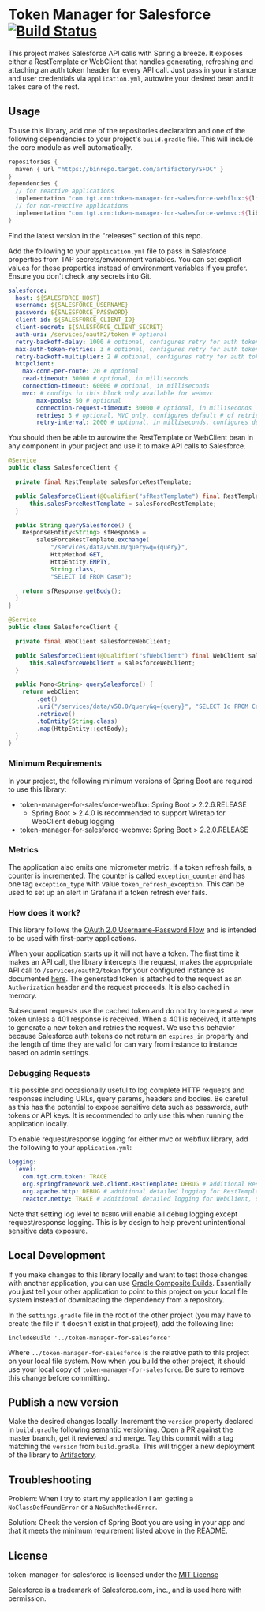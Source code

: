 # Token Manager for Salesforce [![Build Status](https://vela-server.prod.target.com/badge/CRMDomainServices/token-manager-for-salesforce/status.svg)](https://vela.prod.target.com/CRMDomainServices/token-manager-for-salesforce)

This project makes Salesforce API calls with Spring a breeze. It exposes either a RestTemplate or WebClient that handles generating, refreshing and attaching an auth token header for every API call. Just pass in your instance and user credentials via `application.yml`, autowire your desired bean and it takes care of the rest.

## Usage

To use this library, add one of the repositories declaration and one of the following dependencies to your project's `build.gradle` file. This will include the core module as well automatically.

```groovy
repositories {
  maven { url "https://binrepo.target.com/artifactory/SFDC" }
}
dependencies {
  // for reactive applications
  implementation "com.tgt.crm:token-manager-for-salesforce-webflux:${libraryVersion}"
  // for non-reactive applications
  implementation "com.tgt.crm:token-manager-for-salesforce-webmvc:${libraryVersion}"
}
```

Find the latest version in the "releases" section of this repo.

Add the following to your `application.yml` file to pass in Salesforce properties from TAP secrets/environment variables. You can set explicit values for these properties instead of environment variables if you prefer. Ensure you don't check any secrets into Git.

```yaml
salesforce:
  host: ${SALESFORCE_HOST}
  username: ${SALESFORCE_USERNAME}
  password: ${SALESFORCE_PASSWORD}
  client-id: ${SALESFORCE_CLIENT_ID}
  client-secret: ${SALESFORCE_CLIENT_SECRET}
  auth-uri: /services/oauth2/token # optional
  retry-backoff-delay: 1000 # optional, configures retry for auth token requests only
  max-auth-token-retries: 3 # optional, configures retry for auth token requests only
  retry-backoff-multiplier: 2 # optional, configures retry for auth token requests only, only used by MVC, see SalesforceConfig for more info
  httpclient:
    max-conn-per-route: 20 # optional
    read-timeout: 30000 # optional, in milliseconds
    connection-timeout: 60000 # optional, in milliseconds
    mvc: # configs in this block only available for webmvc
        max-pools: 50 # optional
        connection-request-timeout: 30000 # optional, in milliseconds
        retries: 3 # optional, MVC only, configures default # of retries for all requests except auth token
        retry-interval: 2000 # optional, in milliseconds, configures default retry interval for all requests except auth token
```

You should then be able to autowire the RestTemplate or WebClient bean in any component in your project and use it to make API calls to Salesforce.

```java
@Service
public class SalesforceClient {

  private final RestTemplate salesforceRestTemplate;

  public SalesforceClient(@Qualifier("sfRestTemplate") final RestTemplate salesForceRestTemplate) {
      this.salesForceRestTemplate = salesForceRestTemplate;
  }

  public String querySalesforce() {
    ResponseEntity<String> sfResponse =
        salesForceRestTemplate.exchange(
            "/services/data/v50.0/query&q={query}",
            HttpMethod.GET,
            HttpEntity.EMPTY,
            String.class,
            "SELECT Id FROM Case");

    return sfResponse.getBody();
  }
}
```

```java
@Service
public class SalesforceClient {

  private final WebClient salesforceWebClient;

  public SalesforceClient(@Qualifier("sfWebClient") final WebClient salesforceWebClient) {
      this.salesforceWebClient = salesforceWebClient;
  }

  public Mono<String> querySalesforce() {
    return webClient
        .get()
        .uri("/services/data/v50.0/query&q={query}", "SELECT Id FROM Case")
        .retrieve()
        .toEntity(String.class)
        .map(HttpEntity::getBody);
  }
}
```

### Minimum Requirements

In your project, the following minimum versions of Spring Boot are required to use this library:

* token-manager-for-salesforce-webflux: Spring Boot > 2.2.6.RELEASE
    * Spring Boot > 2.4.0 is recommended to support Wiretap for WebClient debug logging
* token-manager-for-salesforce-webmvc: Spring Boot > 2.2.0.RELEASE

### Metrics

The application also emits one micrometer metric. If a token refresh fails, a counter is incremented. The counter is called `exception_counter` and has one tag `exception_type` with value `token_refresh_exception`. This can be used to set up an alert in Grafana if a token refresh ever fails.

### How does it work?

This library follows the [OAuth 2.0 Username-Password Flow](https://help.salesforce.com/articleView?id=remoteaccess_oauth_username_password_flow.htm&type=5) and is intended to be used with first-party applications.

When your application starts up it will not have a token. The first time it makes an API call, the library intercepts the request, makes the appropriate API call to `/services/oauth2/token` for your configured instance as documented [here](https://help.salesforce.com/articleView?id=remoteaccess_oauth_endpoints.htm&type=5). The generated token is attached to the request as an `Authorization` header and the request proceeds. It is also cached in memory.

Subsequent requests use the cached token and do not try to request a new token unless a 401 response is received. When a 401 is received, it attempts to generate a new token and retries the request. We use this behavior because Salesforce auth tokens do not return an `expires_in` property and the length of time they are valid for can vary from instance to instance based on admin settings.

### Debugging Requests

It is possible and occasionally useful to log complete HTTP requests and responses including URLs, query params, headers and bodies. Be careful as this has the potential to expose sensitive data such as passwords, auth tokens or API keys. It is recommended to only use this when running the application locally.

To enable request/response logging for either mvc or webflux library, add the following to your `application.yml`:

```yaml
logging:
  level:
    com.tgt.crm.token: TRACE
    org.springframework.web.client.RestTemplate: DEBUG # additional RestTemplate debug logs, only applies to MVC. WARNING: logs sensitive info
    org.apache.http: DEBUG # additional detailed logging for RestTemplate, only applies to MVC. WARNING: logs sensitive info
    reactor.netty: TRACE # additional detailed logging for WebClient, only applies to WebFlux
```

Note that setting log level to `DEBUG` will enable all debug logging except request/response logging. This is by design to help prevent unintentional sensitive data exposure.

## Local Development

If you make changes to this library locally and want to test those changes with another application, you can use [Gradle Composite Builds](https://docs.gradle.org/current/userguide/composite_builds.html). Essentially you just tell your other application to point to this project on your local file system instead of downloading the dependency from a repository.

In the `settings.gradle` file in the root of the other project (you may have to create the file if it doesn't exist in that project), add the following line:

```
includeBuild '../token-manager-for-salesforce'
```

Where `../token-manager-for-salesforce` is the relative path to this project on your local file system. Now when you build the other project, it should use your local copy of `token-manager-for-salesforce`. Be sure to remove this change before committing.

## Publish a new version

Make the desired changes locally. Increment the `version` property declared in `build.gradle` following [semantic versioning](https://semver.org/). Open a PR against the master branch, get it reviewed and merge. Tag this commit with a tag matching the `version` from `build.gradle`. This will trigger a new deployment of the library to [Artifactory](https://binrepo.target.com/artifactory/webapp/#/artifacts/browse/tree/General/SFDC/com/tgt/crm).

## Troubleshooting

Problem: When I try to start my application I am getting a `NoClassDefFoundError` or a `NoSuchMethodError`.

Solution: Check the version of Spring Boot you are using in your app and that it meets the minimum requirement listed above in the README.

## License

token-manager-for-salesforce is licensed under the [MIT License](LICENSE.md)

Salesforce is a trademark of Salesforce.com, inc., and is used here with permission.
